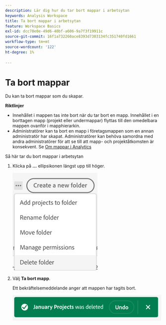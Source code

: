 ```yaml
---
description: Lär dig hur du tar bort mappar i arbetsytan
keywords: Analysis Workspace
title: Ta bort mappar i arbetsytan
feature: Workspace Basics
exl-id: dcc78e0e-49d6-40bf-a606-9a7f3f19911c
source-git-commit: 16f1a732260ace8393d7303134fc351740fd1661
workflow-type: tm+mt
source-wordcount: '122'
ht-degree: 1%

---
```



# Ta bort mappar

Du kan ta bort mappar som du skapar.

**Riktlinjer**

* Innehållet i mappen tas inte bort när du tar bort en mapp. Innehållet i en borttagen mapp (projekt eller undermappar) flyttas till den omedelbara mappen ovanför i mapphierarkin.
* Administratörer kan ta bort en mapp i företagsmappen som en annan administratör har skapat. Administratörer kan behöva samordna med andra administratörer för att se till att mapp- och projektåtkomsten är konsekvent. Se [Om mappar i Analytics](/help/analysis-workspace/build-workspace-project/workspace-folders/about-folders.md)

Så här tar du bort mappar i arbetsytan

1. Klicka på **...** ellipsikonen längst upp till höger.

   ![Alternativen för ellipsikonen i listrutan.](/help/analysis-workspace/build-workspace-project/assets/select-delete-folder.png)

2. Välj **Ta bort mapp**.

   Ett bekräftelsemeddelande anger att mappen har tagits bort.

   ![Bekräftelsepopup för borttagningsmappen.](/help/analysis-workspace/build-workspace-project/assets/deleted-folder.png)

